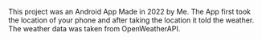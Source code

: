 This project was an Android App Made in 2022 by Me. 
The App first took the location of your phone and after taking the location it told the weather. 
The weather data was taken from OpenWeatherAPI.
